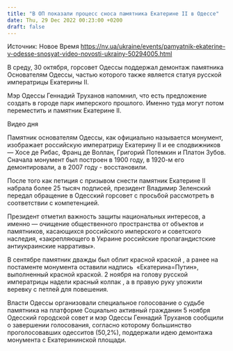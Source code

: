 ```yaml
---
title: "В ОП показали процесс сноса памятника Екатерине II в Одессе"
date: Thu, 29 Dec 2022 00:23:00 +0200
draft: false
---
```

Источник: Новое Время https://nv.ua/ukraine/events/pamyatnik-ekaterine-v-odesse-snosyat-video-novosti-ukrainy-50294005.html


В среду, 30 октября, горсовет Одессы поддержал демонтаж памятника Основателям Одессы, частью которого также является статуя русской императрицы Екатерины II.

Мэр Одессы Геннадий Труханов напомнил, что есть предложение создать в городе парк имперского прошлого. Именно туда могут потом переместить и памятник Екатерине II.

 Видео дня   

Памятник основателям Одессы, как официально называется монумент, изображает российскую императрицу Екатерину II и ее сподвижников — Хосе де Рибас, Франц де Воллан, Григорий Потемкин и Платон Зубов. Сначала монумент был построен в 1900 году, в 1920-м его демонтировали, а в 2007 году - восстановили.

После того как петиция с призывом снести памятник Екатерине II набрала более 25 тысяч подписей, президент Владимир Зеленский передал обращение в Одесский горсовет с просьбой рассмотреть в соответствии с компетенцией.

Президент отметил важность защиты национальных интересов, а именно — очищение общественного пространства от объектов и памятников, касающихся российского имперского и советского наследия, «закрепляющего в Украине российские пропагандистские антиукраинские нарративы».

В сентябре памятник дважды был облит красной краской , а ранее на постаменте монумента оставили надпись  «Екатерина=Путин», выполненный красной краской. 2 ноября на голову русской императрицы надели красный колпак , а в правую руку уложили веревку с петлей для повешения.

Власти Одессы организовали специальное голосование о судьбе памятника на платформе Социально активный гражданин 5 ноября Одесский городской совет и мэр Одессы Геннадий Труханов сообщили о завершении голосования, согласно которому большинство проголосовавших одесситов (50,2%), поддержали идею демонтажа монумента с Екатерининской площади.
